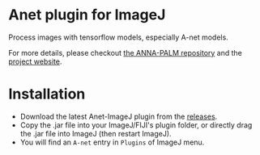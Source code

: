 # Anet plugin for ImageJ

Process images with tensorflow models, especially A-net models.

For more details, please checkout [the ANNA-PALM repository](https://github.com/imodpasteur/ANNA-PALM) and the [project website](https://annapalm.pasteur.fr).

# Installation

* Download the latest Anet-ImageJ plugin from the [releases](https://github.com/imodpasteur/Anet-ImageJ/releases).
* Copy the .jar file into your ImageJ/FIJI's plugin folder, or directly drag the .jar file into ImageJ (then restart ImageJ).
* You will find an `A-net` entry in `Plugins` of ImageJ menu.
